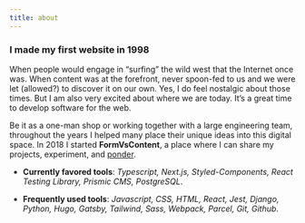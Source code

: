 ```yaml
---
title: about
---
```



### I made my first website in 1998
When people would engage in “surfing” the wild west that the Internet once was. When content was at the forefront, never spoon-fed to us and we were let (allowed?) to discover it on our own. Yes, I do feel nostalgic about those times. But I am also very excited about where we are today. It’s a great time to develop software for the web.

Be it as a one-man shop or working together with a large engineering team, throughout the years I helped many place their unique ideas into this digital space. In 2018 I started **FormVsContent**, a place where I can share my projects, experiment, and [ponder](/blog).

* **Currently favored tools**: *Typescript, Next.js, Styled-Components, React Testing Library, Prismic CMS, PostgreSQL*.

* **Frequently used tools**: *Javascript, CSS, HTML, React, Jest, Django, Python, Hugo, Gatsby, Tailwind, Sass, Webpack, Parcel, Git, Github*.